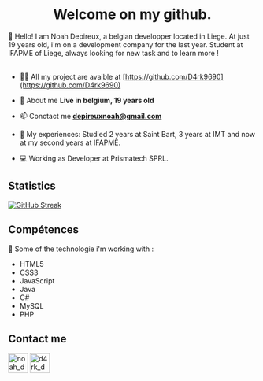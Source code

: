 <h1 align="center">Welcome on my github.</h1>
👋 Hello! I am Noah Depireux, a belgian developper located in Liege. At just 19 years old, i'm on a development company for the last year. Student at IFAPME of Liege, always looking for new task and to learn more !
</br>
</br>

- 👨‍💻 All my project are avaible at [https://github.com/D4rk9690](https://github.com/D4rk9690)

- 💬 About me **Live in belgium, 19 years old**

- 📫 Conctact me **depireuxnoah@gmail.com**

- 📄 My experiences: Studied 2 years at Saint Bart, 3 years at IMT and now at my second years at IFAPME.

- 💻 Working as Developer at Prismatech SPRL.



## Statistics
[![GitHub Streak](https://streak-stats.demolab.com?user=D4rk9690&theme=highcontrast&hide_border=true&locale=fr&background=EB545400)](https://git.io/streak-stats)

## Compétences
🚀 Some of the technologie i'm working with :
- HTML5
- CSS3
- JavaScript
- Java
- C#
- MySQL
- PHP


  
## Contact me
<p align="left">
<a href="https://www.linkedin.com/in/noah-depireux/" target="blank"><img align="center" src="https://media.discordapp.net/attachments/852924244185710613/1138841467129958512/icons8-linkedin-96.png" alt="noah_dep" height="40" width="40" /></a>
<a href="https://instagram.com/noah_dep" target="blank"><img align="center" src="https://media.discordapp.net/attachments/852924244185710613/1138841467759120384/icons8-instagram-96.png" alt="d4rk_dev" height="40" width="40" /></a>
</p>
